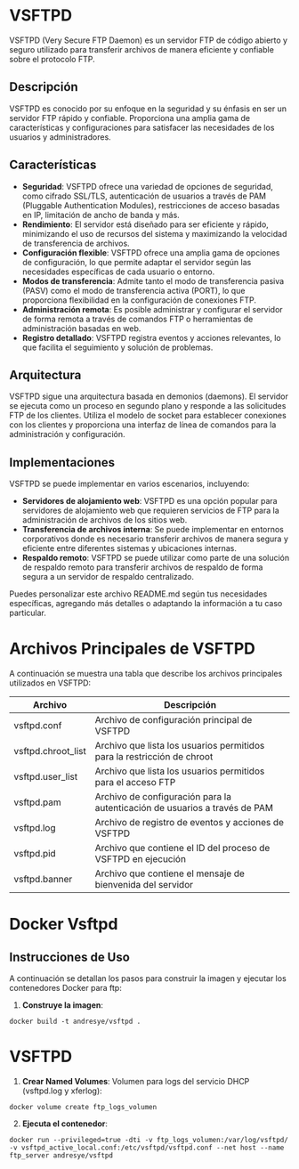 # VSFTPD

VSFTPD (Very Secure FTP Daemon) es un servidor FTP de código abierto y seguro utilizado para transferir archivos de manera eficiente y confiable sobre el protocolo FTP.

## Descripción

VSFTPD es conocido por su enfoque en la seguridad y su énfasis en ser un servidor FTP rápido y confiable. Proporciona una amplia gama de características y configuraciones para satisfacer las necesidades de los usuarios y administradores.

## Características

- **Seguridad**: VSFTPD ofrece una variedad de opciones de seguridad, como cifrado SSL/TLS, autenticación de usuarios a través de PAM (Pluggable Authentication Modules), restricciones de acceso basadas en IP, limitación de ancho de banda y más.
- **Rendimiento**: El servidor está diseñado para ser eficiente y rápido, minimizando el uso de recursos del sistema y maximizando la velocidad de transferencia de archivos.
- **Configuración flexible**: VSFTPD ofrece una amplia gama de opciones de configuración, lo que permite adaptar el servidor según las necesidades específicas de cada usuario o entorno.
- **Modos de transferencia**: Admite tanto el modo de transferencia pasiva (PASV) como el modo de transferencia activa (PORT), lo que proporciona flexibilidad en la configuración de conexiones FTP.
- **Administración remota**: Es posible administrar y configurar el servidor de forma remota a través de comandos FTP o herramientas de administración basadas en web.
- **Registro detallado**: VSFTPD registra eventos y acciones relevantes, lo que facilita el seguimiento y solución de problemas.

## Arquitectura

VSFTPD sigue una arquitectura basada en demonios (daemons). El servidor se ejecuta como un proceso en segundo plano y responde a las solicitudes FTP de los clientes. Utiliza el modelo de socket para establecer conexiones con los clientes y proporciona una interfaz de línea de comandos para la administración y configuración.

## Implementaciones

VSFTPD se puede implementar en varios escenarios, incluyendo:

- **Servidores de alojamiento web**: VSFTPD es una opción popular para servidores de alojamiento web que requieren servicios de FTP para la administración de archivos de los sitios web.
- **Transferencia de archivos interna**: Se puede implementar en entornos corporativos donde es necesario transferir archivos de manera segura y eficiente entre diferentes sistemas y ubicaciones internas.
- **Respaldo remoto**: VSFTPD se puede utilizar como parte de una solución de respaldo remoto para transferir archivos de respaldo de forma segura a un servidor de respaldo centralizado.

Puedes personalizar este archivo README.md según tus necesidades específicas, agregando más detalles o adaptando la información a tu caso particular.

# Archivos Principales de VSFTPD

A continuación se muestra una tabla que describe los archivos principales utilizados en VSFTPD:

| Archivo            | Descripción                                                   |
|--------------------|---------------------------------------------------------------|
| vsftpd.conf        | Archivo de configuración principal de VSFTPD                  |
| vsftpd.chroot_list | Archivo que lista los usuarios permitidos para la restricción de chroot |
| vsftpd.user_list   | Archivo que lista los usuarios permitidos para el acceso FTP   |
| vsftpd.pam         | Archivo de configuración para la autenticación de usuarios a través de PAM |
| vsftpd.log         | Archivo de registro de eventos y acciones de VSFTPD           |
| vsftpd.pid         | Archivo que contiene el ID del proceso de VSFTPD en ejecución |
| vsftpd.banner      | Archivo que contiene el mensaje de bienvenida del servidor     |

# Docker Vsftpd

## Instrucciones de Uso

A continuación se detallan los pasos para construir la imagen y ejecutar los contenedores Docker para ftp:
1. **Construye la imagen**:
```shell
docker build -t andresye/vsftpd .
```
# VSFTPD
1. **Crear Named Volumes**:
Volumen para logs del servicio DHCP (vsftpd.log y xferlog):
 ```shell
docker volume create ftp_logs_volumen
```
2. **Ejecuta el contenedor**:
```shell
docker run --privileged=true -dti -v ftp_logs_volumen:/var/log/vsftpd/ -v vsftpd_active_local.conf:/etc/vsftpd/vsftpd.conf --net host --name ftp_server andresye/vsftpd

```
